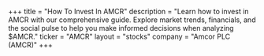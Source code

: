 +++
title = "How To Invest In AMCR"
description = "Learn how to invest in AMCR with our comprehensive guide. Explore market trends, financials, and the social pulse to help you make informed decisions when analyzing $AMCR."
ticker = "AMCR"
layout = "stocks"
company = "Amcor PLC (AMCR)"
+++

